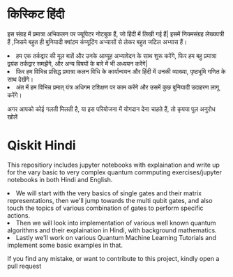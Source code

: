 # किस्किट हिंदी

इस संग्रह में प्रमात्रा अभिकलन पर ज्यूपिटर नोटबुक हैं, जो हिंदी में लिखी गई हैं| इसमें नियमसंग्रह लेख्यपत्री हैं ,जिसमे बहुत ही बुनियादी क्वांटम कंप्यूटिंग अभ्यासों से लेकर बहुत जटिल अभ्यास हैं।

<li> हम एक तर्कद्वार की मूल बातें और उनके आव्यूह अभ्यावेदन के साथ शुरू करेंगे, फिर हम बहु प्रमात्रा द्वयंक तर्कद्वार समझेंगे, और अन्य विषयों के बारे में भी अध्ययन करेंगे|
 
<li> फिर हम विभिन्न प्रसिद्ध प्रमात्रा कलन विधि के कार्यान्वयन और हिंदी में उनकी व्याख्या, पृष्ठभूमि गणित के साथ देखेंगे।

<li> अंत में हम विभिन्न प्रमात् यंत्र अधिगम टशिक्षण पर काम करेंगे और उसमें कुछ बुनियादी उदाहरण लागू करेंगे।

अगर आपको कोई गलती मिलती है, या इस परियोजना में योगदान देना चाहते हैं, तो कृपया पुल अनुरोध खोलें

# Qiskit Hindi
This repositiory includes jupyter notebooks with explaination and write up for the vary basic to 
very complex quantum commputing exercises/jupyter notebooks in both Hindi and English.


<li> We will start with the very basics of single gates and their matrix representations, then we'll jump towards the multi qubit gates, and also touch the topics
of various combination of gates to perform specific actions.

<li> Then we will look into implementation of various well known quantum algorithms and their explaination in Hindi, with background mathematics.

<li> Lastly we'll work on various Quantum Machine Learning Tutorials and implement some basic examples in that.

If you find any mistake, or want to contribute to this project, kindly open a pull request
